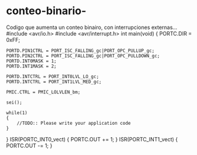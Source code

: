 conteo-binario-
===============

Codigo que aumenta un conteo binairo, con interrupciones externas...
#include <avr/io.h>
#include <avr/interrupt.h>
int main(void)
{
	PORTC.DIR = 0xFF;
	
	PORTD.PIN1CTRL = PORT_ISC_FALLING_gc|PORT_OPC_PULLUP_gc;
	PORTD.PIN2CTRL = PORT_ISC_FALLING_gc|PORT_OPC_PULLDOWN_gc;
	PORTD.INT0MASK = 1;
	PORTD.INT1MASK = 2;
	
	PORTD.INTCTRL = PORT_INT0LVL_LO_gc;
	PORTD.INTCTRL = PORT_INT1LVL_MED_gc;
	
	PMIC.CTRL = PMIC_LOLVLEN_bm;
	
	sei();
	
    while(1)
    {
        //TODO:: Please write your application code 
    }
}
ISR(PORTC_INT0_vect)
{
	PORTC.OUT += 1;
}
ISR(PORTC_INT1_vect)
{
	PORTC.OUT -= 1;
}
